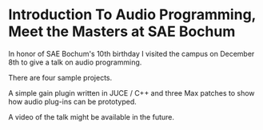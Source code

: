 # Introduction To Audio Programming, Meet the Masters at SAE Bochum

In honor of SAE Bochum's 10th birthday I visited the campus on December 8th 
to give a talk on audio programming.

There are four sample projects.

A simple gain plugin written in JUCE / C++ 
and three Max patches to show how audio plug-ins can be prototyped.

A video of the talk might be available in the future.
